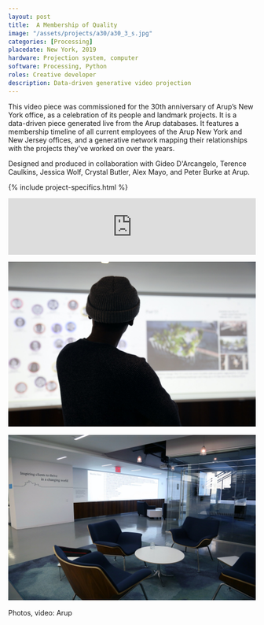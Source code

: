 ```yaml
---
layout: post
title:  A Membership of Quality
image: "/assets/projects/a30/a30_3_s.jpg"
categories: [Processing]
placedate: New York, 2019
hardware: Projection system, computer
software: Processing, Python
roles: Creative developer
description: Data-driven generative video projection
---
```


<div class="project-narrative">
<p>This video piece was commissioned for the 30th anniversary of Arup’s New York office, as a celebration of its people and landmark projects. It is a data-driven piece generated live from the Arup databases. It features a membership timeline of all current employees of the Arup New York and New Jersey offices, and a generative network mapping their relationships with the projects they've worked on over the years.</p>

<p>Designed and produced in collaboration with Gideo D'Arcangelo, Terence Caulkins, Jessica Wolf, Crystal Butler, Alex Mayo, and Peter Burke at Arup.</p>
</div>

{% include project-specifics.html %}

<div class="project-media">
<div class="video-container" style="padding:22.84% 0 0 0;position:relative;"><iframe src="https://player.vimeo.com/video/436993682?autoplay=1&loop=1&byline=0&portrait=0" style="position:absolute;top:0;left:0;width:100%;height:100%;" frameborder="0" allow="autoplay"></iframe></div><script src="https://player.vimeo.com/api/player.js"></script>

<p><img 
	src="/assets/projects/a30/a30_3.jpg"
	alt="A Membership of Quality video wall"></p>

<p><img 
	src="/assets/projects/a30/a30_2.jpg"
	alt="A Membership of Quality video wall"></p>

<p class="inline-descr">Photos, video: Arup</p>
</div>
